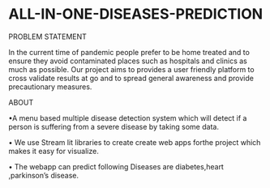 # ALL-IN-ONE-DISEASES-PREDICTION

PROBLEM STATEMENT


In the current time of pandemic people prefer to be home treated and to ensure they avoid contaminated places such as hospitals and clinics as much as possible. Our project aims to provides a user friendly platform to cross validate results at go and to spread general awareness and provide precautionary measures.


ABOUT


•A menu based multiple disease detection system which will detect if a person is
suffering from a severe disease by taking some data.


• We use Stream lit libraries to create create web apps forthe project which makes it
easy for visualize.


• The webapp can predict following Diseases are diabetes,heart ,parkinson’s disease.
